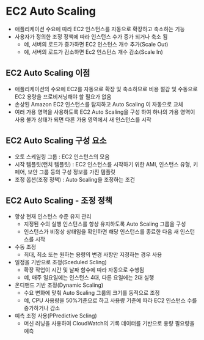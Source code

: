 # EC2 Auto Scaling
- 애플리케이션 수요에 따라 EC2 인스턴스를 자동으로 확장하고 축소하는 기능
- 사용자가 정의한 조정 정책에 따라 인스턴스 수가 증가 되거나 축소 됨
  - 예, 서버의 로드가 증가하면 EC2 인스턴스 개수 추가(Scale Out)
  - 예, 서버의 로드가 감소하면 Ec2 인스턴스 개수 감소(Scale In)

## EC2 Auto Scaling 이점
- 애플리케이션의 수요에 EC2를 자동으로 확장 및 축소하므로 비용 절감 및 수동으로 EC2 용량을 프로비저닝해야 할 필요가 없음
- 손상된 Amazon EC2 인스턴스를 탐지하고 Auto Scaling 이 자동으로 교체
- 여러 가용 영역을 사용하도록 EC2 Auto Scaling을 구성 하여 하나의 가용 영역이 사용 불가 상태가 되면 다른 가용 영역에서 새 인스턴스를 시작

## EC2 Auto Scaling 구성 요소
- 오토 스케일링 그룹 : EC2 인스턴스의 모음
- 시작 템플릿(런치 템플릿) : EC2 인스턴스를 시작하기 위한 AMI, 인스턴스 유형, 키 페어, 보안 그룹 등의 구성 정보를 가진 템플릿
- 조정 옵션(조정 정책) : Auto Scaling을 조정하는 조건

## EC2 Auto Scaling - 조정 정책
- 항상 현재 인스턴스 수준 유지 관리
  - 지정된 수의 실행 인스턴스를 항상 유지하도록 Auto Scaling 그룹을 구성
  - 인스턴스가 비정상 상태임을 확인하면 해당 인스턴스를 종료한 다음 새 인스턴스를 시작
- 수동 조정
  - 최대, 최소 또는 원하는 용량의 변경 사항만 지정하는 경우 사용
- 일정을 기반으로 조정(Sceduled Scling)
  - 확장 작업이 시간 및 날짜 함수에 따라 자동으로 수행됨
  - 예, 매주 일요일에는 인스턴스 4대, 다른 요일에는 2대 실행
- 온디맨드 기반 조정(Dynamic Scaling)
  - 수요 변화에 맞춰 Auto Scaling 그룹의 크기를 동적으로 조정
  - 예, CPU 사용량을 50%기준으로 하고 사용량 기준에 따라 EC2 인스턴스 수를 증가하거나 감소
- 예측 조정 사용(PPredictive Scling)
  - 머신 러닝을 사용하여 CloudWatch의 기록 데이터를 기반으로 용량 필요량을 예측